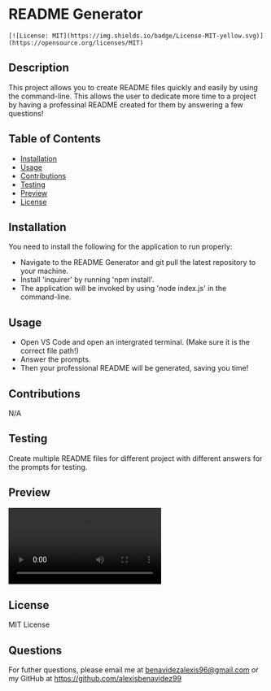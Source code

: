 # README Generator

`[![License: MIT](https://img.shields.io/badge/License-MIT-yellow.svg)](https://opensource.org/licenses/MIT)`

## Description

This project allows you to create README files quickly and easily by using the command-line. This allows the user to dedicate more time to a project by having a professinal README created for them by answering a few questions!

## Table of Contents

- [Installation](#installation)
- [Usage](#usage)
- [Contributions](#contributions)
- [Testing](#testing)
- [Preview](#preview)
- [License](#license)

## Installation

You need to install the following for the application to run properly:
- Navigate to the README Generator and git pull the latest repository to your machine.
- Install 'inquirer' by running 'npm install'.
- The application will be invoked by using 'node index.js' in the command-line.

## Usage

- Open VS Code and open an intergrated terminal. (Make sure it is the correct file path!)
- Answer the prompts.
- Then your professional README will be generated, saving you time!

## Contributions

N/A

## Testing 

Create multiple README files for different project with different answers for the prompts for testing.

## Preview 

![Video](https://user-images.githubusercontent.com/113260005/207175861-cc5b1f9a-c7f7-4d48-98dc-c93a0a3edfd2.webm)

## License

MIT License

## Questions

For futher questions, please email me at benavidezalexis96@gmail.com or my GitHub at https://github.com/alexisbenavidez99

